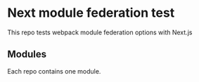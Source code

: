 # Next module federation test

This repo tests webpack module federation options with Next.js

## Modules

Each repo contains one module.
